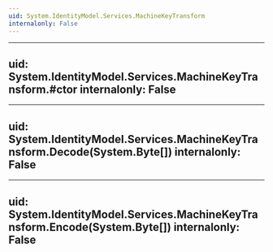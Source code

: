```yaml
---
uid: System.IdentityModel.Services.MachineKeyTransform
internalonly: False
---
```


---
uid: System.IdentityModel.Services.MachineKeyTransform.#ctor
internalonly: False
---

---
uid: System.IdentityModel.Services.MachineKeyTransform.Decode(System.Byte[])
internalonly: False
---

---
uid: System.IdentityModel.Services.MachineKeyTransform.Encode(System.Byte[])
internalonly: False
---
